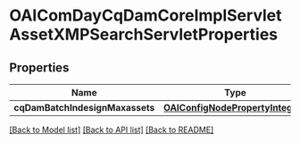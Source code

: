 # OAIComDayCqDamCoreImplServletAssetXMPSearchServletProperties

## Properties
Name | Type | Description | Notes
------------ | ------------- | ------------- | -------------
**cqDamBatchIndesignMaxassets** | [**OAIConfigNodePropertyInteger***](OAIConfigNodePropertyInteger.md) |  | [optional] 

[[Back to Model list]](../README.md#documentation-for-models) [[Back to API list]](../README.md#documentation-for-api-endpoints) [[Back to README]](../README.md)


